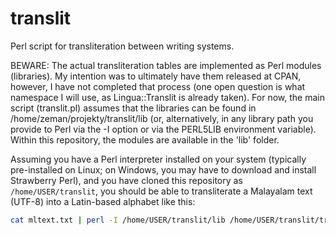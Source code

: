 # translit
Perl script for transliteration between writing systems.

BEWARE:
The actual transliteration tables are implemented as Perl modules (libraries).
My intention was to ultimately have them released at CPAN, however, I have not
completed that process (one open question is what namespace I will use, as
Lingua::Translit is already taken). For now, the main script (translit.pl)
assumes that the libraries can be found in /home/zeman/projekty/translit/lib
(or, alternatively, in any library path you provide to Perl via the -I option
or via the PERL5LIB environment variable). Within this repository, the modules
are available in the 'lib' folder.

Assuming you have a Perl interpreter installed on your system (typically
pre-installed on Linux; on Windows, you may have to download and install
Strawberry Perl), and you have cloned this repository as
`/home/USER/translit`, you should be able to transliterate a Malayalam text
(UTF-8) into a Latin-based alphabet like this:

```bash
cat mltext.txt | perl -I /home/USER/translit/lib /home/USER/translit/translit.pl -s -l ml > transliterated.txt
```
